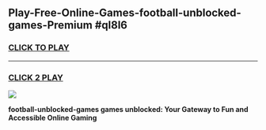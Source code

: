 
## Play-Free-Online-Games-football-unblocked-games-Premium #ql8l6
<h3>
<a href="https://premium.freeplayer.one?title=football-unblocked-games&ref=8M">CLICK TO PLAY</a></h3>
<hr>

<h3>
<a href="https://premium.freeplayer.one?title=football-unblocked-games&ref=8M">CLICK 2 PLAY</a>
  
</h3>

<a href="https://premium.freeplayer.one?title=football-unblocked-games&ref=8M"><img src="https://clearcache.store/games.png"></a>


**football-unblocked-games games unblocked: Your Gateway to Fun and Accessible Online Gaming**

